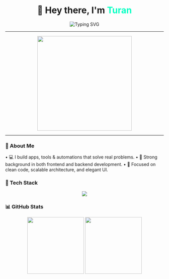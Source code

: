 <h1 align="center">👋 Hey there, I'm <span style="color:#00ffc3">Turan</span></h1>

<p align="center">
  <img src="https://readme-typing-svg.demolab.com?font=Fira+Code&weight=600&pause=1000&color=00FFC3&center=true&vCenter=true&width=500&lines=Full+Stack+Developer;Website+Designer;Code+Craftsman;UI/UX+Dreamer;Tech+is+my+home" alt="Typing SVG" />
</p>

---

<p align="center">
  <img src="https://media.giphy.com/media/qgQUggAC3Pfv687qPC/giphy.gif" width="300"/>
</p>

---

### 🧬 About Me

• 💻 I build apps, tools & automations that solve real problems.
• 🔧 Strong background in both frontend and backend development.
• 🧠 Focused on clean code, scalable architecture, and elegant UI.

<h3>🧰 Tech Stack</h3>
<p align="center"> <img src="https://skillicons.dev/icons?i=python,html,css,php,js,c++" /> </p>

<h3>📊 GitHub Stats</h3>
<p align="center"> <img src="https://github-readme-stats.vercel.app/api?username=turanbagtur&show_icons=true&theme=radical&border_radius=10" height="180"/> <img src="https://github-readme-stats.vercel.app/api/top-langs/?username=turanbagtur&layout=compact&theme=radical&border_radius=10" height="180"/> </p>


